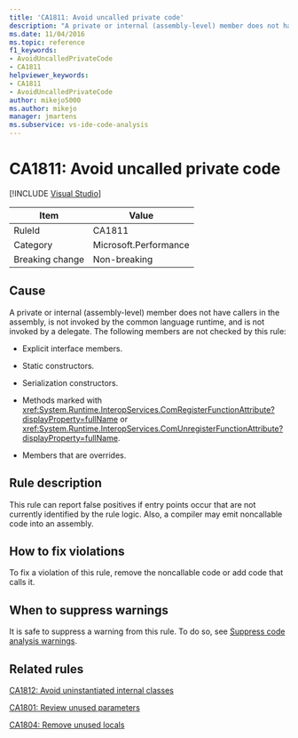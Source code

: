 ```yaml
---
title: 'CA1811: Avoid uncalled private code'
description: "A private or internal (assembly-level) member does not have callers in the assembly, is not invoked by the common language runtime, and is not invoked by a delegate."
ms.date: 11/04/2016
ms.topic: reference
f1_keywords:
- AvoidUncalledPrivateCode
- CA1811
helpviewer_keywords:
- CA1811
- AvoidUncalledPrivateCode
author: mikejo5000
ms.author: mikejo
manager: jmartens
ms.subservice: vs-ide-code-analysis
---
```

# CA1811: Avoid uncalled private code

 [!INCLUDE [Visual Studio](~/includes/applies-to-version/vs-windows-only.md)]

|Item|Value|
|-|-|
|RuleId|CA1811|
|Category|Microsoft.Performance|
|Breaking change|Non-breaking|

## Cause
A private or internal (assembly-level) member does not have callers in the assembly, is not invoked by the common language runtime, and is not invoked by a delegate. The following members are not checked by this rule:

- Explicit interface members.

- Static constructors.

- Serialization constructors.

- Methods marked with <xref:System.Runtime.InteropServices.ComRegisterFunctionAttribute?displayProperty=fullName> or <xref:System.Runtime.InteropServices.ComUnregisterFunctionAttribute?displayProperty=fullName>.

- Members that are overrides.

## Rule description
This rule can report false positives if entry points occur that are not currently identified by the rule logic. Also, a compiler may emit noncallable code into an assembly.

## How to fix violations
To fix a violation of this rule, remove the noncallable code or add code that calls it.

## When to suppress warnings
It is safe to suppress a warning from this rule. To do so, see [Suppress code analysis warnings](../code-quality/in-source-suppression-overview.md).

## Related rules
[CA1812: Avoid uninstantiated internal classes](/dotnet/fundamentals/code-analysis/quality-rules/ca1812)

[CA1801: Review unused parameters](/dotnet/fundamentals/code-analysis/quality-rules/ca1801)

[CA1804: Remove unused locals](../code-quality/ca1804.md)
